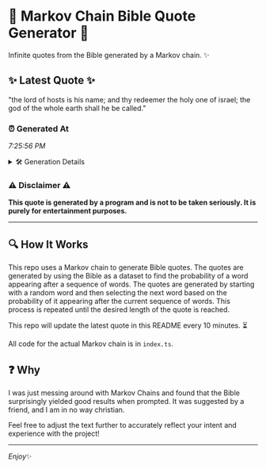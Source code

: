# 📖 Markov Chain Bible Quote Generator 📖

Infinite quotes from the Bible generated by a Markov chain. ✨

## ✨ Latest Quote ✨
"the lord of hosts is his name; and thy redeemer the holy one of israel; the god of the whole earth shall he be called."

### ⏰ Generated At
*7:25:56 PM*

<details>
    <summary>🛠️ Generation Details</summary>
    <p>
        <strong>🌱 Seed:</strong> the<br>
        <strong>🔄 Iterations:</strong> 24<br>
        <strong>📜 Context History:</strong><br>[ the ]: lord<br>[ the, lord ]: of<br>[ the, lord, of ]: hosts<br>[ the, lord, of, hosts ]: is<br>[ the, lord, of, hosts, is ]: his<br>[ the, lord, of, hosts, is, his ]: name;<br>[ lord, of, hosts, is, his, name; ]: and<br>[ of, hosts, is, his, name;, and ]: thy<br>[ hosts, is, his, name;, and, thy ]: redeemer<br>[ is, his, name;, and, thy, redeemer ]: the<br>[ his, name;, and, thy, redeemer, the ]: holy<br>[ name;, and, thy, redeemer, the, holy ]: one<br>[ and, thy, redeemer, the, holy, one ]: of<br>[ thy, redeemer, the, holy, one, of ]: israel;<br>[ redeemer, the, holy, one, of, israel; ]: the<br>[ the, holy, one, of, israel;, the ]: god<br>[ holy, one, of, israel;, the, god ]: of<br>[ one, of, israel;, the, god, of ]: the<br>[ of, israel;, the, god, of, the ]: whole<br>[ israel;, the, god, of, the, whole ]: earth<br>[ the, god, of, the, whole, earth ]: shall<br>[ god, of, the, whole, earth, shall ]: he<br>[ of, the, whole, earth, shall, he ]: be<br>[ the, whole, earth, shall, he, be ]: called.<br>
    </p>
</details>

### ⚠️ Disclaimer ⚠️
**This quote is generated by a program and is not to be taken seriously. It is purely for entertainment purposes.**

---

## 🔍 How It Works

This repo uses a Markov chain to generate Bible quotes. The quotes are generated by using the Bible as a dataset to find the probability of a word appearing after a sequence of words. The quotes are generated by starting with a random word and then selecting the next word based on the probability of it appearing after the current sequence of words. This process is repeated until the desired length of the quote is reached.

This repo will update the latest quote in this README every 10 minutes. ⏳

All code for the actual Markov chain is in `index.ts`.

## ❓ Why

I was just messing around with Markov Chains and found that the Bible surprisingly yielded good results when prompted. 
It was suggested by a friend, and I am in no way christian.

Feel free to adjust the text further to accurately reflect your intent and experience with the project!

---

*Enjoy*✨
